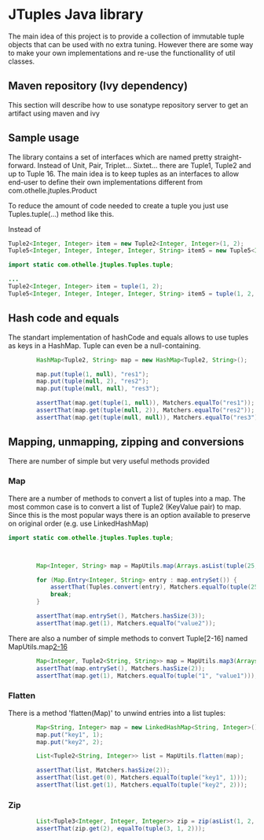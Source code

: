# JTuples Java library

The main idea of this project is to provide a collection of immutable tuple objects that can be used with no extra tuning. However there are some way to make your own implementations and re-use the functionallity of util classes. 

## Maven repository (Ivy dependency)
This section will describe how to use sonatype repository server to get an artifact using maven and ivy


## Sample usage
The library contains a set of interfaces which are named pretty straight-forward. Instead of Unit, Pair, Triplet... Sixtet... there are Tuple1, Tuple2 and up to Tuple 16. The main idea is to keep tuples as an interfaces to allow end-user to define their own implementations different from com.othelle.jtuples.Product

To reduce the amount of code needed to create a tuple you just use Tuples.tuple(...) method like this. 

Instead of 

```Java
Tuple2<Integer, Integer> item = new Tuple2<Integer, Integer>(1, 2);
Tuple5<Integer, Integer, Integer, Integer, String> item5 = new Tuple5<Integer, Integer, Integer, Integer, String>(1, 2, 3, 4, "5");
```


```Java
import static com.othelle.jtuples.Tuples.tuple;

...
Tuple2<Integer, Integer> item = tuple(1, 2); 
Tuple5<Integer, Integer, Integer, Integer, String> item5 = tuple(1, 2, 3, 4, "5");
```


## Hash code and equals

The standart implementation of hashCode and equals allows to use tuples as keys in a HashMap. Tuple can even be a null-containing. 

```Java
        HashMap<Tuple2, String> map = new HashMap<Tuple2, String>();

        map.put(tuple(1, null), "res1");
        map.put(tuple(null, 2), "res2");
        map.put(tuple(null, null), "res3");

        assertThat(map.get(tuple(1, null)), Matchers.equalTo("res1"));
        assertThat(map.get(tuple(null, 2)), Matchers.equalTo("res2"));
        assertThat(map.get(tuple(null, null)), Matchers.equalTo("res3"));
```


## Mapping, unmapping, zipping and conversions

There are number of simple but very useful methods provided

### Map
There are a number of methods to convert a list of tuples into a map. The most common case is to convert a list of Tuple2 (KeyValue pair) to map. Since this is the most popular ways there is an option available to preserve on original order (e.g. use LinkedHashMap)

```Java
import static com.othelle.jtuples.Tuples.tuple;



        Map<Integer, String> map = MapUtils.map(Arrays.asList(tuple(25, "1"), tuple(1, "value2"), tuple(3, "value2")), true);

        for (Map.Entry<Integer, String> entry : map.entrySet()) {
            assertThat(Tuples.convert(entry), Matchers.equalTo(tuple(25, "1")));
            break;
        }

        assertThat(map.entrySet(), Matchers.hasSize(3));
        assertThat(map.get(1), Matchers.equalTo("value2"));
```

There are also a number of simple methods to convert Tuple[2-16] named MapUtils.map[2-16](List<Tuple[2-16]>)

```Java
        Map<Integer, Tuple2<String, String>> map = MapUtils.map3(Arrays.asList(tuple(1, "1", "value1"), tuple(1, "2", "value2")));
        assertThat(map.entrySet(), Matchers.hasSize(2));
        assertThat(map.get(1), Matchers.equalTo(tuple("1", "value1")));
```

### Flatten

There is a method 'flatten(Map)' to unwind entries into a list tuples: 

```Java
        Map<String, Integer> map = new LinkedHashMap<String, Integer>();
        map.put("key1", 1);
        map.put("key2", 2);

        List<Tuple2<String, Integer>> list = MapUtils.flatten(map);

        assertThat(list, Matchers.hasSize(2));
        assertThat(list.get(0), Matchers.equalTo(tuple("key1", 1)));
        assertThat(list.get(1), Matchers.equalTo(tuple("key2", 2)));
```



### Zip

```Java
        List<Tuple3<Integer, Integer, Integer>> zip = zip(asList(1, 2, 3), asList(2, 3, 1), asList(3, 1, 2));
        assertThat(zip.get(2), equalTo(tuple(3, 1, 2)));
```